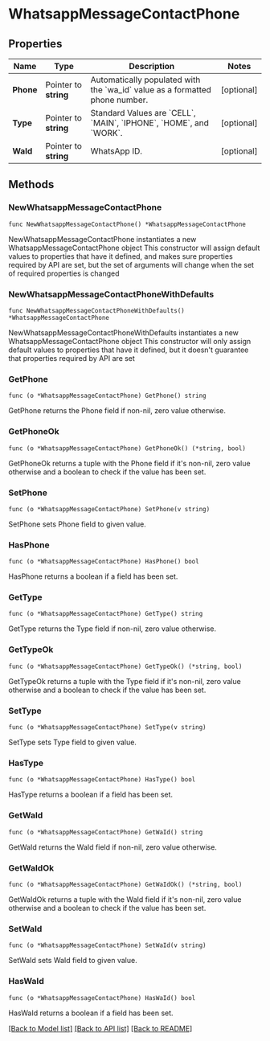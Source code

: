 # WhatsappMessageContactPhone

## Properties

Name | Type | Description | Notes
------------ | ------------- | ------------- | -------------
**Phone** | Pointer to **string** | Automatically populated with the &#x60;wa_id&#x60; value as a formatted phone number. | [optional] 
**Type** | Pointer to **string** | Standard Values are &#x60;CELL&#x60;, &#x60;MAIN&#x60;, &#x60;IPHONE&#x60;, &#x60;HOME&#x60;, and &#x60;WORK&#x60;. | [optional] 
**WaId** | Pointer to **string** | WhatsApp ID. | [optional] 

## Methods

### NewWhatsappMessageContactPhone

`func NewWhatsappMessageContactPhone() *WhatsappMessageContactPhone`

NewWhatsappMessageContactPhone instantiates a new WhatsappMessageContactPhone object
This constructor will assign default values to properties that have it defined,
and makes sure properties required by API are set, but the set of arguments
will change when the set of required properties is changed

### NewWhatsappMessageContactPhoneWithDefaults

`func NewWhatsappMessageContactPhoneWithDefaults() *WhatsappMessageContactPhone`

NewWhatsappMessageContactPhoneWithDefaults instantiates a new WhatsappMessageContactPhone object
This constructor will only assign default values to properties that have it defined,
but it doesn't guarantee that properties required by API are set

### GetPhone

`func (o *WhatsappMessageContactPhone) GetPhone() string`

GetPhone returns the Phone field if non-nil, zero value otherwise.

### GetPhoneOk

`func (o *WhatsappMessageContactPhone) GetPhoneOk() (*string, bool)`

GetPhoneOk returns a tuple with the Phone field if it's non-nil, zero value otherwise
and a boolean to check if the value has been set.

### SetPhone

`func (o *WhatsappMessageContactPhone) SetPhone(v string)`

SetPhone sets Phone field to given value.

### HasPhone

`func (o *WhatsappMessageContactPhone) HasPhone() bool`

HasPhone returns a boolean if a field has been set.

### GetType

`func (o *WhatsappMessageContactPhone) GetType() string`

GetType returns the Type field if non-nil, zero value otherwise.

### GetTypeOk

`func (o *WhatsappMessageContactPhone) GetTypeOk() (*string, bool)`

GetTypeOk returns a tuple with the Type field if it's non-nil, zero value otherwise
and a boolean to check if the value has been set.

### SetType

`func (o *WhatsappMessageContactPhone) SetType(v string)`

SetType sets Type field to given value.

### HasType

`func (o *WhatsappMessageContactPhone) HasType() bool`

HasType returns a boolean if a field has been set.

### GetWaId

`func (o *WhatsappMessageContactPhone) GetWaId() string`

GetWaId returns the WaId field if non-nil, zero value otherwise.

### GetWaIdOk

`func (o *WhatsappMessageContactPhone) GetWaIdOk() (*string, bool)`

GetWaIdOk returns a tuple with the WaId field if it's non-nil, zero value otherwise
and a boolean to check if the value has been set.

### SetWaId

`func (o *WhatsappMessageContactPhone) SetWaId(v string)`

SetWaId sets WaId field to given value.

### HasWaId

`func (o *WhatsappMessageContactPhone) HasWaId() bool`

HasWaId returns a boolean if a field has been set.


[[Back to Model list]](../README.md#documentation-for-models) [[Back to API list]](../README.md#documentation-for-api-endpoints) [[Back to README]](../README.md)


